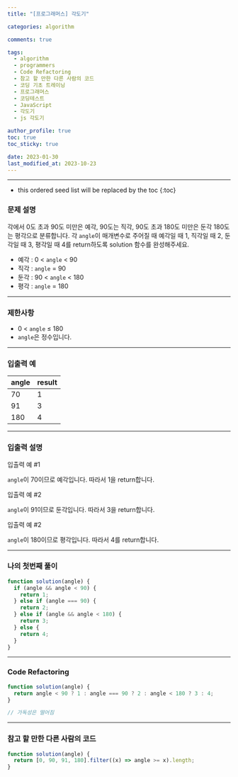 ```yaml
---
title: "[프로그래머스] 각도기"

categories: algorithm

comments: true

tags:
  - algorithm
  - programmers
  - Code Refactoring
  - 참고 할 만한 다른 사람의 코드
  - 코딩 기초 트레이닝
  - 프로그래머스
  - 코딩테스트
  - JavaScript
  - 각도기
  - js 각도기

author_profile: true
toc: true
toc_sticky: true

date: 2023-01-30
last_modified_at: 2023-10-23
---
```


---

<!-- prettier-ignore -->
* this ordered seed list will be replaced by the toc 
{:toc}

### 문제 설명

각에서 0도 초과 90도 미만은 예각, 90도는 직각, 90도 초과 180도 미만은 둔각 180도는 평각으로 분류합니다. 각 `angle`이 매개변수로 주어질 때 예각일 때 1, 직각일 때 2, 둔각일 때 3, 평각일 때 4를 return하도록 solution 함수를 완성해주세요.

- 예각 : 0 < `angle` < 90
- 직각 : `angle` = 90
- 둔각 : 90 < `angle` < 180
- 평각 : `angle` = 180

---

### 제한사항

- 0 < `angle` ≤ 180
- `angle`은 정수입니다.

---

### 입출력 예

| angle | result |
| ----- | ------ |
| 70    | 1      |
| 91    | 3      |
| 180   | 4      |

---

### 입출력 설명

입출력 예 #1

`angle`이 70이므로 예각입니다. 따라서 1을 return합니다.

입출력 예 #2

`angle`이 91이므로 둔각입니다. 따라서 3을 return합니다.

입출력 예 #2

`angle`이 180이므로 평각입니다. 따라서 4를 return합니다.

---

### 나의 첫번째 풀이

```jsx
function solution(angle) {
  if (angle && angle < 90) {
    return 1;
  } else if (angle === 90) {
    return 2;
  } else if (angle && angle < 180) {
    return 3;
  } else {
    return 4;
  }
}
```

---

### Code Refactoring

```jsx
function solution(angle) {
  return angle < 90 ? 1 : angle === 90 ? 2 : angle < 180 ? 3 : 4;
}

// 가독성은 떨어짐
```

---

### 참고 할 만한 다른 사람의 코드

```jsx
function solution(angle) {
  return [0, 90, 91, 180].filter((x) => angle >= x).length;
}
```
